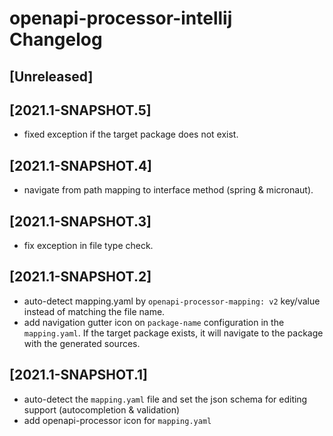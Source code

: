 <!-- Keep a Changelog guide -> https://keepachangelog.com -->

# openapi-processor-intellij Changelog

## [Unreleased]
## [2021.1-SNAPSHOT.5]
- fixed exception if the target package does not exist.

## [2021.1-SNAPSHOT.4]
- navigate from path mapping to interface method (spring & micronaut).

## [2021.1-SNAPSHOT.3]
- fix exception in file type check.

## [2021.1-SNAPSHOT.2]
- auto-detect mapping.yaml by `openapi-processor-mapping: v2` key/value instead of matching the file name.
- add navigation gutter icon on `package-name` configuration in the `mapping.yaml`. If the target package exists, it will navigate to the package with the generated sources. 

## [2021.1-SNAPSHOT.1]
- auto-detect the `mapping.yaml` file and set the json schema for editing support (autocompletion & validation)
- add openapi-processor icon for `mapping.yaml` 
